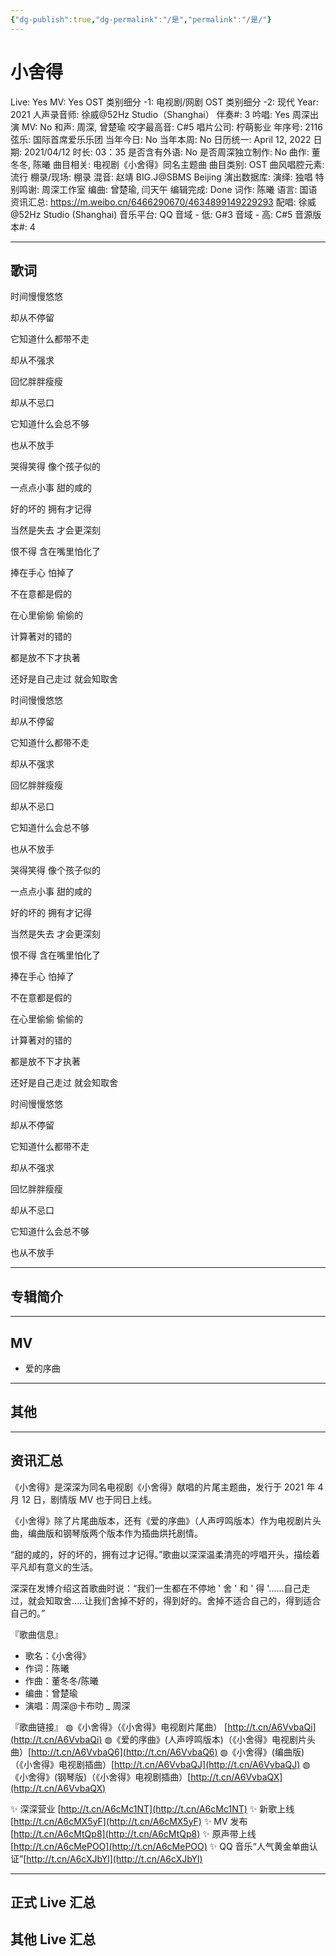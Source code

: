 ```yaml
---
{"dg-publish":true,"dg-permalink":"/是","permalink":"/是/"}
---
```



# 小舍得

Live: Yes
MV: Yes
OST 类别细分 -1: 电视剧/网剧
OST 类别细分 -2: 现代
Year: 2021
人声录音师: 徐威@52Hz Studio（Shanghai）
伴奏#: 3
吟唱: Yes
周深出演 MV: No
和声: 周深, 曾楚瑜
咬字最高音: C#5
唱片公司: 柠萌影业
年序号: 2116
弦乐: 国际首席爱乐乐团
当年今日: No
当年本周: No
日历统一: April 12, 2022
日期: 2021/04/12
时长: 03：35
是否含有外语: No
是否周深独立制作: No
曲作: 董冬冬, 陈曦
曲目相关: 电视剧《小舍得》同名主题曲
曲目类别: OST
曲风唱腔元素: 流行
棚录/现场: 棚录
混音: 赵靖 BIG.J@SBMS Beijing
演出数据库:
演绎: 独唱
特别鸣谢: 周深工作室
编曲: 曾楚瑜, 闫天午
编辑完成: Done
词作: 陈曦
语言: 国语
资讯汇总: https://m.weibo.cn/6466290670/4634899149229293
配唱: 徐威@52Hz Studio (Shanghai)
音乐平台: QQ
音域 - 低: G#3
音域 - 高: C#5
音源版本#: 4

---

## 歌词

时间慢慢悠悠

却从不停留

它知道什么都带不走

却从不强求

回忆胖胖瘦瘦

却从不忌口

它知道什么会总不够

也从不放手

哭得笑得 像个孩子似的

一点点小事 甜的咸的

好的坏的 拥有才记得

当然是失去 才会更深刻

恨不得 含在嘴里怕化了

捧在手心 怕掉了

不在意都是假的

在心里偷偷 偷偷的

计算著对的错的

都是放不下才执著

还好是自己走过 就会知取舍

时间慢慢悠悠

却从不停留

它知道什么都带不走

却从不强求

回忆胖胖瘦瘦

却从不忌口

它知道什么会总不够

也从不放手

哭得笑得 像个孩子似的

一点点小事 甜的咸的

好的坏的 拥有才记得

当然是失去 才会更深刻

恨不得 含在嘴里怕化了

捧在手心 怕掉了

不在意都是假的

在心里偷偷 偷偷的

计算著对的错的

都是放不下才执著

还好是自己走过 就会知取舍

时间慢慢悠悠

却从不停留

它知道什么都带不走

却从不强求

回忆胖胖瘦瘦

却从不忌口

它知道什么会总不够

也从不放手

---

## 专辑简介

---

## MV

- 爱的序曲

---

## 其他

---

## 资讯汇总

《小舍得》是深深为同名电视剧《小舍得》献唱的片尾主题曲，发行于 2021 年 4 月 12 日，剧情版 MV 也于同日上线。

《小舍得》除了片尾曲版本，还有《爱的序曲》（人声哼鸣版本）作为电视剧片头曲，编曲版和钢琴版两个版本作为插曲烘托剧情。

  “甜的咸的，好的坏的，拥有过才记得。”歌曲以深深温柔清亮的哼唱开头，描绘着平凡却有意义的生活。

   深深在发博介绍这首歌曲时说：“我们一生都在不停地 ' 舍 ' 和 ' 得 '……自己走过，就会知取舍…..让我们舍掉不好的，得到好的。舍掉不适合自己的，得到适合自己的。”

『歌曲信息』

- 歌名：《小舍得》
- 作词：陈曦
- 作曲：董冬冬/陈曦
- 编曲：曾楚瑜
- 演唱：周深@卡布叻 _ 周深

『歌曲链接』
◍《小舍得》（《小舍得》电视剧片尾曲）
[http://t.cn/A6VvbaQi](http://t.cn/A6VvbaQi)
◍《爱的序曲》(人声哼鸣版本)（《小舍得》电视剧片头曲）[http://t.cn/A6VvbaQ6](http://t.cn/A6VvbaQ6)
◍《小舍得》(编曲版)（《小舍得》电视剧插曲）[http://t.cn/A6VvbaQJ](http://t.cn/A6VvbaQJ)
◍《小舍得》(钢琴版)（《小舍得》电视剧插曲）[http://t.cn/A6VvbaQX](http://t.cn/A6VvbaQX)

✨ 深深营业 [http://t.cn/A6cMc1NT](http://t.cn/A6cMc1NT)
✨ 新歌上线 [http://t.cn/A6cMX5yF](http://t.cn/A6cMX5yF)
✨ MV 发布 [http://t.cn/A6cMtQp8](http://t.cn/A6cMtQp8)
✨ 原声带上线 [http://t.cn/A6cMePOO](http://t.cn/A6cMePOO)
✨ QQ 音乐“人气黄金单曲认证”[http://t.cn/A6cXJbYl](http://t.cn/A6cXJbYl)

---

## 正式 Live 汇总

## 其他 Live 汇总
